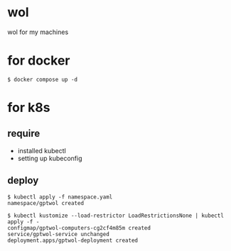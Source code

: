 # wol
wol for my machines

# for docker

```shell
$ docker compose up -d
```

# for k8s

## require

- installed kubectl
- setting up kubeconfig

## deploy

```shell
$ kubectl apply -f namespace.yaml
namespace/gptwol created

$ kubectl kustomize --load-restrictor LoadRestrictionsNone | kubectl apply -f -
configmap/gptwol-computers-cg2cf4m85m created
service/gptwol-service unchanged
deployment.apps/gptwol-deployment created
```
